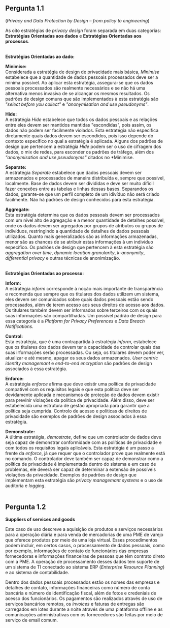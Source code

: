 ## Pergunta 1.1 ##   
(*Privacy and Data Protection by Design – from policy to engineering*)  

As oito estratégias de *privacy design* foram separada em duas categorias: **Estratégias Orientadas aos dados** e **Estratégias Orientadas aos processos**.  
&nbsp;

**Estratégias Orientadas ao dado:**  

**Minimise:**  
Considerada a estratégia de design de privacidade mais básica, *Minimise* estabelece que a quantidade de dados pessoais processados deve ser a mínima possível. Ao aplicar esta estratégia, assegura-se que os dados pessoais processados são realmente necessários e se não há uma alternativa menos invasiva de se alcançar os mesmos resultados. Os padrões de design comuns que são implementados à esta estratégia são *"select before you collect"* e *"anonymisation and use pseudonyms"*.  

**Hide:**  
A estratégia *Hide* estabelece que todos os dados pessoais e as relações entre eles devem ser mantidos mantidas "escondidas", pois assim, os dados não podem ser facilmente violados. Esta estratégia não especifica diretamente quais dados devem ser escondidos, pois isso depende do contexto específico no qual a estratégia é aplicada. Alguns dos padrões de design que pertencem a estratégia *Hide* podem ser o uso de cifragem dos dados, o mix de redes, para esconder os padrões de tráfego, além dos *"anonymisation and use pseudonyms"* citados no *Minimise.  

**Separate:**  
A estratégia *Separate* estabelece que dados pessoais devem ser armazenados e processados de maneira distribuída e, sempre que possível, localmente. Base de dados devem ser divididas e deve ser muito difícil fazer conexões entre as tabelas e linhas dessas bases. Separandos os dados, garante-se que um perfil completo de um idivíduo não será criado facilmente. Não há padrões de design conhecidos para esta estratégia.  

**Aggregate:**  
Esta estratégia determina que os dados pessoais devem ser processados com um nível alto de agregação e a menor quantidade de detalhes possível, onde os dados devem ser agregados por grupos de atributos ou grupos de indivíduos, restringindo a quantidade de detalhes de dados pessoais utilizados. Quanto mais generalizados são as informações armazenadas, menor são as chances de se atribuir estas informações à um indivíduo específico. Os padrões de design que pertencem à esta estratégia são *aggregation over time*, *dynamic location granularity*, *k-anonymity*, *differential privacy* e outras técnicas de anonimização.  
&nbsp;

**Estratégias Orientadas ao processo:**  

**Inform:**  
A estratégia *inform* corresponde à noção mais importante de transparência e recomenda que sempre que os titulares dos dados utilizem um sistema, eles devem ser comunicados sobre quais dados pessoais estão sendo processados, além de terem acesso aos seus direitos de acesso aos dados. Os titulares também devem ser informados sobre terceiros com os quais suas informações são compartilhadas. Um possível padrão de design para essa categoria é a *Platform for Privacy Preferences* e *Data Breach Notifications*.  

**Control:**  
Esta estratégia, que é uma contrapartida à estratégia *inform*, estabelece que os titulares dos dados devem ter a capacidade de controlar quais das suas irformações serão processadas. Ou seja, os titulares devem poder ver, atualizar e até mesmo, apagar os seus dados armazenados. *User centric identity managemant* e *end-to-end encryption* são padrões de design associados à essa estratégia.  

**Enforce:**  
A estratégia *enforce* afirma que deve existir uma política de privacidade compatível com os requisitos legais e que esta política deve ser devidamente aplicada e mecanismos de proteção de dados devem existir para previnir violações da política de privacidade. Além disso, deve ser estabelecida uma estrutura de gestão apropriada para garantir que a política seja cumprida. Controlo de acesso e políticas de direitos de privacidade são exemplos de padrões de design associados à essa estratégia.  

**Demonstrate:**  
A última estratégia, *demostrate*, define que um controlador de dados deve seja capaz de demonstrar conformidade com as políticas de privacidade e com todos os requisitos legais aplicáveis. Esta estratégia é um passo a frente da *enforce*, já que requer que o controlador prove que realmente está no comando. O controlador deve também ser capaz de demonstrar como a política de privacidade é implementada dentro do sistema e em caso de problemas, ele deverá ser capaz de determinar a extensão de possíveis violações da privacidade. Exemplos de padrões de design que implementam esta estratégia são *privacy managemant systems* e o uso de auditoria e *logging*.  
&nbsp;

## Pergunta 1.2 ##  

**Suppliers of services and goods**  

Este caso de uso descreve a aquisição de produtos e serviços necessários para a operação diária e para venda de mercadorias de uma PME de varejo que oferece produtos por meio de uma loja virtual. Esses procedimentos podem incluir, em certos casos, o processamento de dados pessoais, como por exemplo, informações de contato de funcionários das empresas fornecedoras e informações financeiras de pessoas que têm contrato direto com a PME. A operação de processamento desses dados tem suporte de um sistema de TI conectado ao sistema ERP (*Enterprise Resource Planning*) e ao sistema de contabilidade.  

Dentro dos dados pessoais processados estão os nomes das empresas e detalhes de contato, informações financeiras como número de conta bancária e número de identificação fiscal, além de fotos e credeniais de acesso dos funcionários. Os pagamentos são realizados através de uso de serviços bancários remotos, os *invoices* e faturas de entregas são carregados em lotes durante a noite através de uma plataforma offline e as comunicações administrativas com os fornecedores são feitas por meio de serviço de email comum.  


